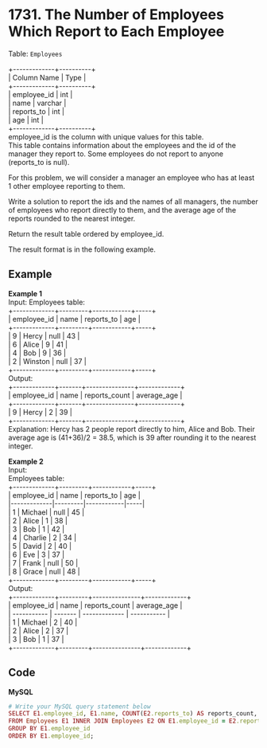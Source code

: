 # 1731. The Number of Employees Which Report to Each Employee
Table: `Employees`  

+-------------+----------+  
| Column Name | Type     |  
+-------------+----------+  
| employee_id | int      |  
| name        | varchar  |  
| reports_to  | int      |  
| age         | int      |  
+-------------+----------+  
employee_id is the column with unique values for this table.  
This table contains information about the employees and the id of the manager they report to. Some employees do not report to anyone (reports_to is null).   
 

For this problem, we will consider a manager an employee who has at least 1 other employee reporting to them.  

Write a solution to report the ids and the names of all managers, the number of employees who report directly to them, and the average age of the reports rounded to the nearest integer.  

Return the result table ordered by employee_id.  

The result format is in the following example.  

 
## Example
**Example 1**  
Input: 
Employees table:  
+-------------+---------+------------+-----+  
| employee_id | name    | reports_to | age |  
+-------------+---------+------------+-----+  
| 9           | Hercy   | null       | 43  |  
| 6           | Alice   | 9          | 41  |  
| 4           | Bob     | 9          | 36  |  
| 2           | Winston | null       | 37  |  
+-------------+---------+------------+-----+  
Output:   
+-------------+-------+---------------+-------------+  
| employee_id | name  | reports_count | average_age |  
+-------------+-------+---------------+-------------+  
| 9           | Hercy | 2             | 39          |  
+-------------+-------+---------------+-------------+  
Explanation: Hercy has 2 people report directly to him, Alice and Bob. Their average age is (41+36)/2 = 38.5, which is 39 after rounding it to the nearest integer.  

**Example 2**  
Input:  
Employees table:  
+-------------+---------+------------+-----+   
| employee_id | name    | reports_to | age |  
|-------------|---------|------------|-----|  
| 1           | Michael | null       | 45  |  
| 2           | Alice   | 1          | 38  |  
| 3           | Bob     | 1          | 42  |  
| 4           | Charlie | 2          | 34  |  
| 5           | David   | 2          | 40  |  
| 6           | Eve     | 3          | 37  |  
| 7           | Frank   | null       | 50  |  
| 8           | Grace   | null       | 48  |  
+-------------+---------+------------+-----+   
Output:  
+-------------+---------+---------------+-------------+  
| employee_id | name    | reports_count | average_age |  
| ----------- | ------- | ------------- | ----------- |  
| 1           | Michael | 2             | 40          |  
| 2           | Alice   | 2             | 37          |  
| 3           | Bob     | 1             | 37          |  
+-------------+---------+---------------+-------------+  

## Code
**MySQL**
```ruby
# Write your MySQL query statement below
SELECT E1.employee_id, E1.name, COUNT(E2.reports_to) AS reports_count, ROUND(AVG(E2.age)) AS average_age
FROM Employees E1 INNER JOIN Employees E2 ON E1.employee_id = E2.reports_to
GROUP BY E1.employee_id
ORDER BY E1.employee_id;
```

